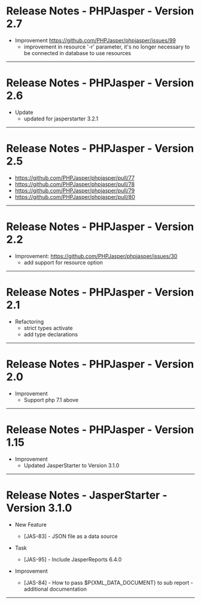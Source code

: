Release Notes - PHPJasper - Version 2.7
========================================================
* Improvement https://github.com/PHPJasper/phpjasper/issues/99
    * improvement in resource '-r' parameter,
      it's no longer necessary to be connected in database
      to use resources
________________________________________________________
Release Notes - PHPJasper - Version 2.6
========================================================
* Update
    * updated for jasperstarter 3.2.1
________________________________________________________
Release Notes - PHPJasper - Version 2.5
========================================================
* https://github.com/PHPJasper/phpjasper/pull/77
* https://github.com/PHPJasper/phpjasper/pull/78
* https://github.com/PHPJasper/phpjasper/pull/79
* https://github.com/PHPJasper/phpjasper/pull/80
________________________________________________________

Release Notes - PHPJasper - Version 2.2
========================================================
* Improvement: https://github.com/PHPJasper/phpjasper/issues/30
    * add support for resource option
________________________________________________________

Release Notes - PHPJasper - Version 2.1
========================================================
* Refactoring
    * strict types activate
    * add type declarations
________________________________________________________
Release Notes - PHPJasper - Version 2.0
========================================================
* Improvement
    * Support php 7.1 above
________________________________________________________

Release Notes - PHPJasper - Version 1.15
========================================================
* Improvement
    * Updated JasperStarter to Version 3.1.0
________________________________________________________

Release Notes - JasperStarter - Version 3.1.0
========================================================

* New Feature
    * [JAS-83] - JSON file as a data source

* Task
    * [JAS-95] - Include JasperReports 6.4.0

* Improvement
    * [JAS-84] - How to pass $P{XML_DATA_DOCUMENT} to sub report - additional documentation
________________________________________________________